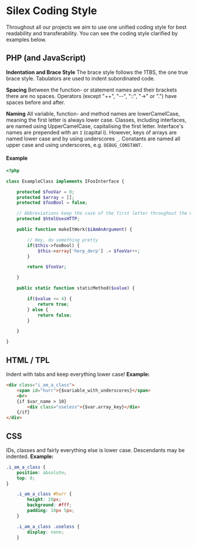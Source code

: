 Silex Coding Style
==================

Throughout all our projects we aim to use one unified coding style for best readability and transferability. You can see the coding style clarified by examples below.

## PHP (and JavaScript)

**Indentation and Brace Style**
The brace style follows the 1TBS, the one true brace style. Tabulators are used to indent subordinated code.

**Spacing**
Between the function- or statement names and their brackets there are no spaces.
Operators (except "++", "--", "::", "->" or ".") have spaces before and after.

**Naming**
All variable, function- and method names are lowerCamelCase, meaning the first letter is always lower case. Classes, including interfaces, are named using UpperCamelCase, capitalising the first letter. Interface's names are prepended with an `I` (capital i).
However, keys of arrays are named lower case and by using underscores `_`.
Constants are named all upper case and using underscores, e.g. `DEBUG_CONSTANT`.

#### Example

```php
<?php

class ExampleClass implements IFooInterface {

	protected $fooVar = 0;
	protected $array = [];
	protected $fooBool = false;

	// Abbreviations keep the case of the first letter throughout the whole abbreviation
	protected $htmlUsesHTTP;

	public function makeItWork($iAmAnArgument) {

		// Hey, do something pretty
		if($this->fooBool) {
			$this->array['herp_derp'] .= $fooVar++;
		}

		return $fooVar;

	}

	public static function staticMethod($value) {

		if($value <= 4) {
			return true;
		} else {
			return false;
		}

	}

}

```

## HTML / TPL

Indent with tabs and keep everything lower case!
**Example:**

```html
<div class="i_am_a_class">
	<span id="hurr">{$variable_with_underscores}</span>
	<br>
	{if $var_name > 10}
		<div class="useless">{$var.array_key}</div>
	{/if}
</div>
```

## CSS
IDs, classes and fairly everything else is lower case. Descendants may be indented.
**Example:**

```css
.i_am_a_class {
	position: absolute;
	top: 0;
}

	.i_am_a_class #hurr {
		height: 20px;
		background: #fff;
		padding: 10px 5px;
	}

	.i_am_a_class .useless {
		display: none;
	}
```
